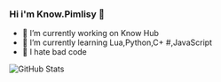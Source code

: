 ### Hi i'm Know.Pimlisy 👋
- 🔭 I’m currently working on Know Hub
- 🌱 I’m currently learning Lua,Python,C+ #,JavaScript
- 🛑 I hate bad code

![GitHub Stats](https://github-readme-stats.vercel.app/api?username=PiM-EXE&theme=radical)
